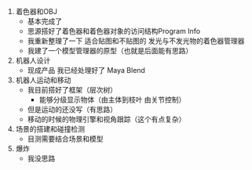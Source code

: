 1. 着色器和OBJ
   * 基本完成了
   * 思源搭好了着色器和着色器对象的访问结构Program Info
   * 我重新整理了一下 适合贴图和不贴图的 发光与不发光物的着色器管理器
   * 我建了一个模型管理器的原型（也就是后面能有思路）
2. 机器人设计
   * 现成产品 我已经处理好了 Maya Blend
3. 机器人运动和移动
   * 我目前搭好了框架（层次树）
     * 能够分级显示物体（由主体到枝叶 由关节控制）
   * 但是运动的还没写（有思路）
   * 移动的时候的物理引擎和视角跟踪（这个有点复杂）
4. 场景的搭建和碰撞检测
   * 目测需要结合场景和模型
5. 爆炸
   * 我没思路